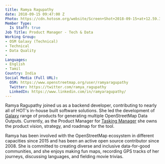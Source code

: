 ```yaml
---
title: Ramya Ragupathy
date: 2018-09-15 09:47:00 Z
Photo: https://cdn.hotosm.org/website/Screen+Shot+2018-09-15+at+12.59.35.png
Member Type:
  Is Staff: true
Job Title: Product Manager - Tech & Data
Working Group:
- OSM Galaxy (Technical)
- Technical
- Data Quality
- 
Languages:
- English
- Tamil
Country: India
Social Media (Full URL):
  OSM: https://www.openstreetmap.org/user/ramyaragupathy
  Twitter: https://twitter.com/ramya_ragupathy
  LinkedIn: https://www.linkedin.com/in/ramyaragupathy/
---
```


Ramya Ragupathy joined us as a backend developer, contributing to nearly all of HOT's in-house built software solutions. She led the development of [Galaxy](https://galaxy.hotosm.org/) range of products for generating multiple OpenStreetMap Data Outputs. Currently, as the Product Manager for [Tasking Manager](https://tasks.hotosm.org) she owns the product vision, strategy, and roadmap for the tool. 

Ramya has been involved with the OpenStreetMap ecosystem in different capacities since 2015 and has been an active open source contributor since 2008. She is committed to creating diverse and inclusive data-for-good communities, and she enjoys making fun maps, recording GPS tracks of her journeys, discussing languages, and fielding movie trivias. 